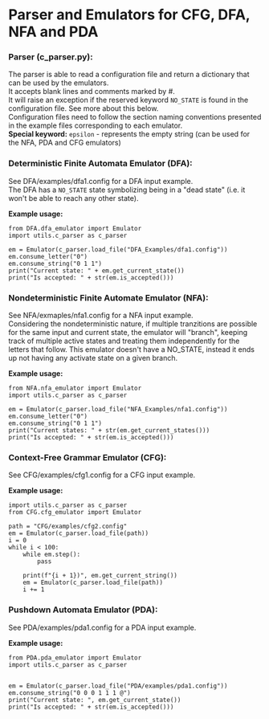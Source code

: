# Parser and Emulators for CFG, DFA, NFA and PDA
### Parser (c_parser.py):
The parser is able to read a configuration file and return a dictionary that can be used by the emulators.      
It accepts blank lines and comments marked by #.        
It will raise an exception if the reserved keyword `NO_STATE` is found in the configuration file. See more about this below.          
Configuration files need to follow the section naming conventions presented in the example files corresponding to each emulator.        
__Special keyword:__ `epsilon` - represents the empty string (can be used for the NFA, PDA and CFG emulators)       
### Deterministic Finite Automata Emulator (DFA):       
See DFA/examples/dfa1.config for a DFA input example.       
The DFA has a `NO_STATE` state symbolizing being in a "dead state" (i.e. it won't be able to reach any other state).      

__Example usage:__      
```
from DFA.dfa_emulator import Emulator
import utils.c_parser as c_parser

em = Emulator(c_parser.load_file("DFA_Examples/dfa1.config"))
em.consume_letter("0")
em.consume_string("0 1 1")
print("Current state: " + em.get_current_state())
print("Is accepted: " + str(em.is_accepted()))
```

### Nondeterministic Finite Automate Emulator (NFA):        
See NFA/exmaples/nfa1.config for a NFA input example.       
Considering the nondeterministic nature, if multiple tranzitions are possible for the same input and current state, the emulator will "branch", keeping track of multiple active states and treating them independently for the letters that follow.
This emulator doesn't have a NO_STATE, instead it ends up not having any activate state on a given branch.      

__Example usage:__

```
from NFA.nfa_emulator import Emulator
import utils.c_parser as c_parser

em = Emulator(c_parser.load_file("NFA_Examples/nfa1.config"))
em.consume_letter("0")
em.consume_string("0 1 1")
print("Current states: " + str(em.get_current_states()))
print("Is accepted: " + str(em.is_accepted()))
```

### Context-Free Grammar Emulator (CFG):        
See CFG/examples/cfg1.config for a CFG input example.

__Example usage:__    

```
import utils.c_parser as c_parser
from CFG.cfg_emulator import Emulator

path = "CFG/examples/cfg2.config"
em = Emulator(c_parser.load_file(path))
i = 0
while i < 100:
    while em.step():
        pass

    print(f"{i + 1})", em.get_current_string())
    em = Emulator(c_parser.load_file(path))
    i += 1
```

### Pushdown Automata Emulator (PDA):
See PDA/examples/pda1.config for a PDA input example.       

__Example usage:__    

```
from PDA.pda_emulator import Emulator
import utils.c_parser as c_parser


em = Emulator(c_parser.load_file("PDA/examples/pda1.config"))
em.consume_string("0 0 0 1 1 1 @")
print("Current state: ", em.get_current_state())
print("Is accepted: " + str(em.is_accepted()))
```